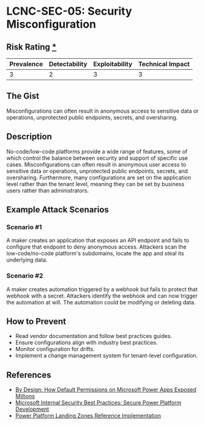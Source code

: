 # LCNC-SEC-05: Security Misconfiguration

## Risk Rating [*](https://owasp.org/www-project-top-ten/2017/Note_About_Risks)

| Prevalence | Detectability | Exploitability | Technical Impact |
| --- | --- | --- | --- |
| 3 | 2 | 3 | 3 |

## The Gist

Misconfigurations can often result in anonymous access to sensitive data or operations, unprotected public endpoints, secrets, and oversharing.

## Description

No-code/low-code platforms provide a wide range of features, some of which control the balance between security and support of specific use cases. 
Misconfigurations can often result in anonymous user access to sensitive data or operations, unprotected public endpoints, secrets, and oversharing.
Furthermore, many configurations are set on the application level rather than the tenant level, meaning they can be set by business users rather than administrators.

## Example Attack Scenarios

### Scenario #1

A maker creates an application that exposes an API endpoint and fails to configure that endpoint to deny anonymous access.
Attackers scan the low-code/no-code platform's subdomains, locate the app and steal its underlying data.

### Scenario #2

A maker creates automation triggered by a webhook but fails to protect that webhook with a secret.
Attackers identify the webhook and can now trigger the automation at will.
The automation could be modifying or deleting data.

## How to Prevent

- Read vendor documentation and follow best practices guides.
- Ensure configurations align with industry best practices.
- Monitor configuration for drifts.
- Implement a change management system for tenant-level configuration.

## References

- [By Design: How Default Permissions on Microsoft Power Apps Exposed Millions](https://www.upguard.com/breaches/power-apps)
- [Microsoft Internal Security Best Practices: Secure Power Platform Development](https://www.youtube.com/watch?v=h9FrOEfc81s)
- [Power Platform Landing Zones Reference Implementation](https://github.com/microsoft/industry/blob/main/foundations/powerPlatform/referenceImplementation/readme.md#power-platform-landing-zones-reference-implementation)
